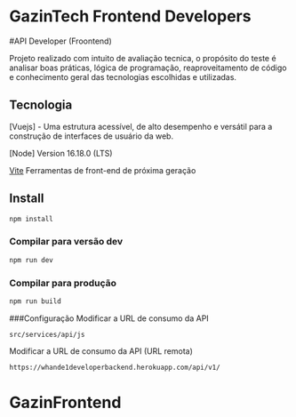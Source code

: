 # GazinTech Frontend Developers

#API Developer (Froontend)

Projeto realizado com intuito de avaliação tecnica, o propósito do teste é analisar boas práticas, lógica de programação, reaproveitamento de código e conhecimento geral das tecnologias escolhidas e utilizadas.

## Tecnologia

[Vuejs] - Uma estrutura acessível, de alto desempenho e versátil para a construção de interfaces de usuário da web.

[Node] Version 16.18.0 (LTS)

[Vite](https://vitejs.dev/) Ferramentas de front-end de próxima geração



## Install

```sh
npm install
```

### Compilar para versão dev

```sh
npm run dev
```

### Compilar para produção

```sh
npm run build
```


###Configuração
Modificar a URL de consumo da API 
```
src/services/api/js 
```

Modificar a URL de consumo da API (URL remota)
```
https://whande1developerbackend.herokuapp.com/api/v1/
```


# GazinFrontend
